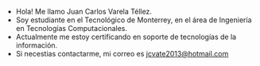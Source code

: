 - Hola! Me llamo Juan Carlos Varela Téllez.
- Soy estudiante en el Tecnológico de Monterrey, en el área de Ingeniería en Tecnologías Computacionales.
- Actualmente me estoy certificando en soporte de tecnologías de la información.
- Si necestias contactarme, mi correo es jcvate2013@hotmail.com
